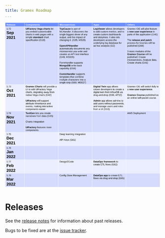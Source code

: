 ```yaml
---
title: Gramex Roadmap
...
```


<img src="roadmap.svg" class="img-fluid"></img>

# Releases

See the [release notes](https://learn.gramener.com/gramex/history.html) for
information about past releases.

Bugs to be fixed are at the [issue tracker](http://github.com/gramener/gramex/issues).
